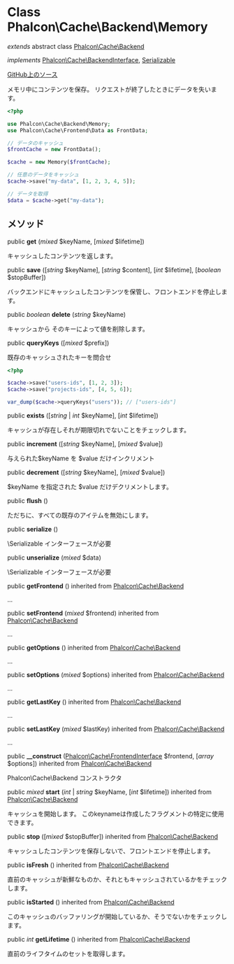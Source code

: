 # Class **Phalcon\\Cache\\Backend\\Memory**

*extends* abstract class [Phalcon\Cache\Backend](/en/3.1.2/api/Phalcon_Cache_Backend)

*implements* [Phalcon\Cache\BackendInterface](/en/3.1.2/api/Phalcon_Cache_BackendInterface), [Serializable](http://php.net/manual/en/class.serializable.php)

<a href="https://github.com/phalcon/cphalcon/blob/master/phalcon/cache/backend/memory.zep" class="btn btn-default btn-sm">GitHub上のソース</a>

メモリ中にコンテンツを保存。 リクエストが終了したときにデータを失います。

```php
<?php

use Phalcon\Cache\Backend\Memory;
use Phalcon\Cache\Frontend\Data as FrontData;

// データのキャッシュ
$frontCache = new FrontData();

$cache = new Memory($frontCache);

// 任意のデータをキャッシュ
$cache->save("my-data", [1, 2, 3, 4, 5]);

// データを取得
$data = $cache->get("my-data");

```

## メソッド

public **get** (*mixed* $keyName, [*mixed* $lifetime])

キャッシュしたコンテンツを返します。

public **save** ([*string* $keyName], [*string* $content], [*int* $lifetime], [*boolean* $stopBuffer])

バックエンドにキャッシュしたコンテンツを保管し、フロントエンドを停止します。

public *boolean* **delete** (*string* $keyName)

キャッシュから そのキーによって値を削除します。

public **queryKeys** ([*mixed* $prefix])

既存のキャッシュされたキーを問合せ

```php
<?php

$cache->save("users-ids", [1, 2, 3]);
$cache->save("projects-ids", [4, 5, 6]);

var_dump($cache->queryKeys("users")); // ["users-ids"]

```

public **exists** ([*string* | *int* $keyName], [*int* $lifetime])

キャッシュが存在しそれが期限切れでないことをチェックします。

public **increment** ([*string* $keyName], [*mixed* $value])

与えられた$keyName を $value だけインクリメント

public **decrement** ([*string* $keyName], [*mixed* $value])

$keyName を指定された $value だけデクリメントします。

public **flush** ()

ただちに、すべての既存のアイテムを無効にします。

public **serialize** ()

\\Serializable インターフェースが必要

public **unserialize** (*mixed* $data)

\\Serializable インターフェースが必要

public **getFrontend** () inherited from [Phalcon\Cache\Backend](/en/3.1.2/api/Phalcon_Cache_Backend)

...

public **setFrontend** (*mixed* $frontend) inherited from [Phalcon\Cache\Backend](/en/3.1.2/api/Phalcon_Cache_Backend)

...

public **getOptions** () inherited from [Phalcon\Cache\Backend](/en/3.1.2/api/Phalcon_Cache_Backend)

...

public **setOptions** (*mixed* $options) inherited from [Phalcon\Cache\Backend](/en/3.1.2/api/Phalcon_Cache_Backend)

...

public **getLastKey** () inherited from [Phalcon\Cache\Backend](/en/3.1.2/api/Phalcon_Cache_Backend)

...

public **setLastKey** (*mixed* $lastKey) inherited from [Phalcon\Cache\Backend](/en/3.1.2/api/Phalcon_Cache_Backend)

...

public **__construct** ([Phalcon\Cache\FrontendInterface](/en/3.1.2/api/Phalcon_Cache_FrontendInterface) $frontend, [*array* $options]) inherited from [Phalcon\Cache\Backend](/en/3.1.2/api/Phalcon_Cache_Backend)

Phalcon\\Cache\\Backend コンストラクタ

public *mixed* **start** (*int* | *string* $keyName, [*int* $lifetime]) inherited from [Phalcon\Cache\Backend](/en/3.1.2/api/Phalcon_Cache_Backend)

キャッシュを開始します。 このkeynameは作成したフラグメントの特定に使用できます。

public **stop** ([*mixed* $stopBuffer]) inherited from [Phalcon\Cache\Backend](/en/3.1.2/api/Phalcon_Cache_Backend)

キャッシュしたコンテンツを保存しないで、フロントエンドを停止します。

public **isFresh** () inherited from [Phalcon\Cache\Backend](/en/3.1.2/api/Phalcon_Cache_Backend)

直前のキャッシュが新鮮なものか、それともキャッシュされているかをチェックします。

public **isStarted** () inherited from [Phalcon\Cache\Backend](/en/3.1.2/api/Phalcon_Cache_Backend)

このキャッシュのバッファリングが開始しているか、そうでないかをチェックします。

public *int* **getLifetime** () inherited from [Phalcon\Cache\Backend](/en/3.1.2/api/Phalcon_Cache_Backend)

直前のライフタイムのセットを取得します。